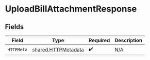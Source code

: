# UploadBillAttachmentResponse


## Fields

| Field                                                             | Type                                                              | Required                                                          | Description                                                       |
| ----------------------------------------------------------------- | ----------------------------------------------------------------- | ----------------------------------------------------------------- | ----------------------------------------------------------------- |
| `HTTPMeta`                                                        | [shared.HTTPMetadata](../../../pkg/models/shared/httpmetadata.md) | :heavy_check_mark:                                                | N/A                                                               |